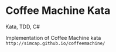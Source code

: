 # Coffee Machine Kata
Kata, TDD, C#

Implementation of Coffee Machine kata
``http://simcap.github.io/coffeemachine/``
